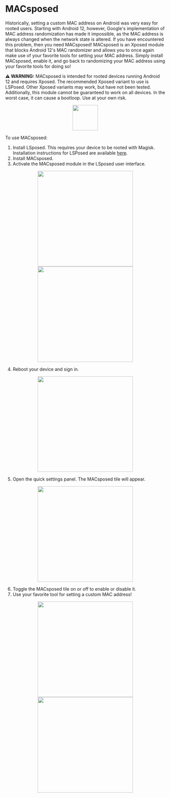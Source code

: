 # MACsposed
Historically, setting a custom MAC address on Android was very easy for rooted users. Starting with Android 12, however, Google's implementation of MAC address randomization has made it impossible, as the MAC address is always changed when the network state is altered. If you have encountered this problem, then you need MACsposed! MACsposed is an Xposed module that blocks Android 12's MAC randomizer and allows you to once again make use of your favorite tools for setting your MAC address. Simply install MACsposed, enable it, and go back to randomizing your MAC address using your favorite tools for doing so!

**⚠️ WARNING:** MACsposed is intended for rooted devices running Android 12 and requires Xposed. The recommended Xposed variant to use is LSPosed. Other Xposed variants may work, but have not been tested. Additionally, this module cannot be guaranteed to work on all devices. In the worst case, it can cause a bootloop. Use at your own risk.

<p align="center">
  <a href="https://play.google.com/store/apps/details?id=com.berdik.macsposed">
    <img src="play-store-images/google-play-badge.png" height="80" />
  </a>
</p>

To use MACsposed:
1. Install LSposed. This requires your device to be rooted with Magisk. Installation instructions for LSPosed are available [here](https://github.com/LSPosed/LSPosed#install).
2. Install MACsposed.
3. Activate the MACsposed module in the LSposed user interface.

<p align="center">
  <img src="play-store-images/screenshots/1.png" width="300" />
  <img src="play-store-images/screenshots/2.png" width="300" />
</p>

4. Reboot your device and sign in.

<p align="center">
  <img src="play-store-images/screenshots/3.png" width="300" />
</p>

5. Open the quick settings panel. The MACsposed tile will appear.

<p align="center">
  <img src="play-store-images/screenshots/4.png" width="300" />
</p>

6. Toggle the MACsposed tile on or off to enable or disable it.
7. Use your favorite tool for setting a custom MAC address!

<p align="center">
  <img src="play-store-images/screenshots/5.png" width="300" />
  <img src="play-store-images/screenshots/6.png" width="300" />
</p>